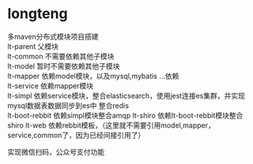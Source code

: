 # longteng
多maven分布式模块项目搭建  
lt-parent   父模块  
lt-common   不需要依赖其他子模块  
lt-model    暂时不需要依赖其他子模块  
lt-mapper   依赖model模块，以及mysql,mybatis ...依赖  
lt-service  依赖mapper模块  
lt-simpl    依赖service模块，整合elasticsearch，使用jest连接es集群，并实现mysql数据表数据同步到es中
整合redis    
lt-boot-rebbit 依赖simpl模块整合amqp
lt-shiro 依赖lt-boot-rebbit模块整合shiro 
lt-web     依赖rebbit模板，（这里就不需要引用model,mapper，service,common了，因为已经间接引用了）  

实现微信扫码，公众号支付功能
